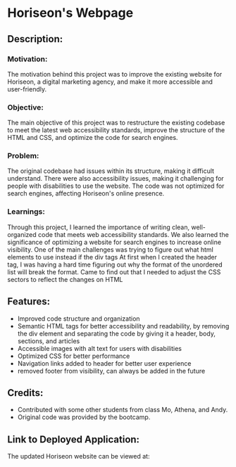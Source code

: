 # Horiseon's Webpage

## Description:
### Motivation:
The motivation behind this project was to improve the existing website for Horiseon, a digital marketing agency, and make it more accessible and user-friendly.

### Objective:
The main objective of this project was to restructure the existing codebase to meet the latest web accessibility standards, improve the structure of the HTML and CSS, and optimize the code for search engines.

### Problem:
The original codebase had issues within its structure, making it difficult understand. There were also accessibility issues, making it challenging for people with disabilities to use the website. The code was not optimized for search engines, affecting Horiseon's online presence.

### Learnings:
Through this project, I learned the importance of writing clean, well-organized code that meets web accessibility standards. We also learned the significance of optimizing a website for search engines to increase online visibility. One of the main challenges was trying to figure out what html elements to use instead if the div tags 
At first when I created the header tag, I was having a hard time figuring out why the format of the unordered list will break the format. Came to find out that I needed to adjust the CSS sectors to reflect the changes on HTML

## Features:
* Improved code structure and organization
* Semantic HTML tags for better accessibility and readability, by removing the div element and separating the code by giving it a header, body, sections, and articles
* Accessible images with alt text for users with disabilities
* Optimized CSS for better performance
* Navigation links added to header for better user experience
* removed footer from visibility, can always be added in the future

## Credits:
* Contributed with some other students from class Mo, Athena, and Andy.
* Original code was provided by the bootcamp.


## Link to Deployed Application:
The updated Horiseon website can be viewed at: 